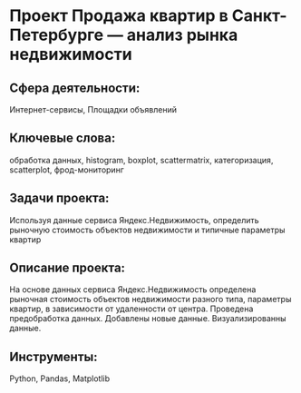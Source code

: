 # Проект Продажа квартир в Санкт-Петербурге — анализ рынка недвижимости

## Сфера деятельности:
Интернет-сервисы, Площадки объявлений

## Ключевые слова:
обработка данных, histogram, boxplot, scattermatrix, категоризация, scatterplot,  фрод-мониторинг

## Задачи проекта:

Используя данные сервиса Яндекс.Недвижимость, определить рыночную стоимость объектов 
недвижимости и типичные параметры квартир

## Описание проекта:

На основе данных сервиса Яндекс.Недвижимость определена рыночная стоимость
объектов недвижимости разного типа, параметры квартир, в зависимости от
удаленности от центра. Проведена предобработка данных. Добавлены новые данные.
Визуализированны данные.

## Инструменты:

Python, Pandas, Matplotlib
